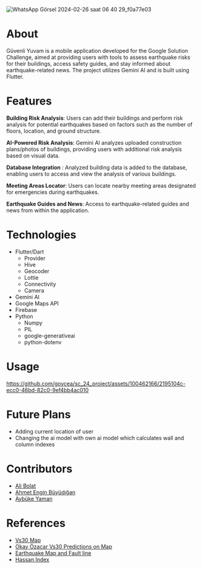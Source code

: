 
![WhatsApp Görsel 2024-02-26 saat 06 40 29_f0a77e03](https://github.com/goycea/sc_24_project/assets/100462166/c7d8591d-499d-4c9e-ad8c-25eeeabc7b6a)

# About

Güvenli Yuvam is a mobile application developed for the Google Solution Challenge, aimed at providing users with tools to assess earthquake risks for their buildings, access safety guides, and stay informed about earthquake-related news. The project utilizes Gemini AI and is built using Flutter.

# Features

**Building Risk Analysis**: Users can add their buildings and perform risk analysis for potential earthquakes based on factors such as the number of floors, location, and ground structure.

**AI-Powered Risk Analysis**: Gemini AI analyzes uploaded construction plans/photos of buildings, providing users with additional risk analysis based on visual data.

**Database Integration** : Analyzed building data is added to the database, enabling users to access and view the analysis of various buildings.

**Meeting Areas Locator**: Users can locate nearby meeting areas designated for emergencies during earthquakes.

**Earthquake Guides and News**: Access to earthquake-related guides and news from within the application.

# Technologies
  + Flutter/Dart
    +  Provider
    +  Hive
    +  Geocoder
    +  Lottie
    +  Connectivity
    +  Camera
  + Gemini AI
  + Google Maps API
  + Firebase
  + Python
    +  Numpy
    +  PIL
    +  google-generativeai
    +  python-dotenv  

# Usage

https://github.com/goycea/sc_24_project/assets/100462166/2195104c-ecc0-46bd-82c0-9ef4bb4ac010



# Future Plans
  + Adding current location of user
  + Changing the ai model with own ai model which calculates wall and column indexes
  
# Contributors
  +  [Ali Bolat](https://github.com/Hajorda)
  +  [Ahmet Engin Büyüdığan](https://github.com/Cicikuss)
  +  [Aybüke Yaman](https://github.com/AybukeYaman)

# References
  + [Vs30 Map](https://zenodo.org/records/10149864)
  + [Okay Özacar Vs30 Predictions on Map](https://drive.google.com/file/d/1ApbZF0badxg9TrF4v_3zyMA9BCyHarNS/view)
  + [Earthquake Map and Fault line](https://www.afad.gov.tr/kurumlar/afad.gov.tr/39499/xfiles/deprem_haritasi.pdf)
  + [Hassan Index](https://www.youtube.com/watch?v=dQw4w9WgXcQ)

